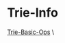 # Trie-Info 
[Trie-Basic-Ops](https://github.com/mkeshav218/DSA/blob/master/src/trie/TrieBasic.java) \
